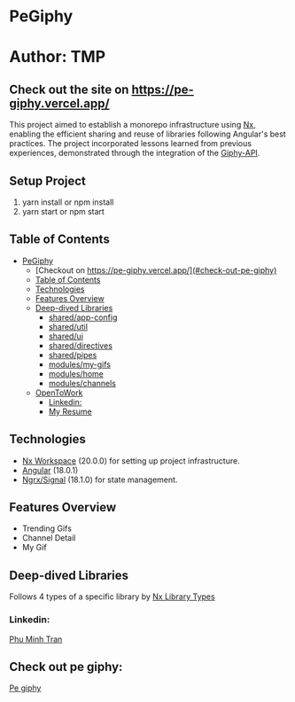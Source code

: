 # PeGiphy

# Author: TMP

## Check out the site on https://pe-giphy.vercel.app/

This project aimed to establish a monorepo infrastructure using [Nx](https://nx.dev), enabling the efficient sharing and reuse of libraries following Angular's best practices. The project incorporated lessons learned from previous experiences, demonstrated through the integration of the [Giphy-API](https://developers.giphy.com/).

## Setup Project
1. yarn install or npm install
2. yarn start or npm start


## Table of Contents

- [PeGiphy](#PeGiphy)
  - [Checkout on https://pe-giphy.vercel.app/](#check-out-pe-giphy)
  - [Table of Contents](#table-of-contents)
  - [Technologies](#technologies)
  - [Features Overview](#features-overview)
  - [Deep-dived Libraries](#deep-dived-libraries)
    - [shared/app-config](#sharedapp-config)
    - [shared/util](#sharedutil)
    - [shared/ui](#sharedui)
    - [shared/directives](#shareddirectives)
    - [shared/pipes](#sharedpipes)
    - [modules/my-gifs](#my-gifs)
    - [modules/home](#home)
    - [modules/channels](#channels)
  - [OpenToWork](#opentowork)
    - [Linkedin:](#linkedin)
    - [My Resume](#my-resume)

## Technologies

- [Nx Workspace](https://nx.dev/) (20.0.0) for setting up project infrastructure.
- [Angular](https://angular.io/) (18.0.1)
- [Ngrx/Signal](https://ngrx.io/guide/signals) (18.1.0) for state management.

## Features Overview

- Trending Gifs
- Channel Detail
- My Gif
## Deep-dived Libraries

Follows 4 types of a specific library by [Nx Library Types](https://nx.dev/latest/angular/structure/library-types)

### Linkedin:

<a href="https://www.linkedin.com/in/tmp-dev79/" target="_blank">Phu Minh Tran</a>

## Check out pe giphy:

<a href="https://pe-giphy.vercel.app/" target="_blank">Pe giphy</a>
